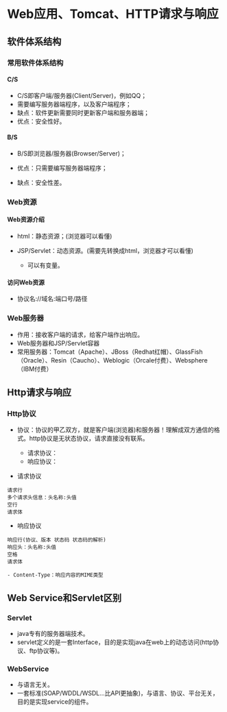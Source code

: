 # Web应用、Tomcat、HTTP请求与响应

## 软件体系结构
### 常用软件体系结构

#### C/S

- C/S即客户端/服务器(Client/Server)，例如QQ；
- 需要编写服务器端程序，以及客户端程序；
- 缺点：软件更新需要同时更新客户端和服务器端；
- 优点：安全性好。

#### B/S

- B/S即浏览器/服务器(Browser/Server)；

- 优点：只需要编写服务器端程序；

- 缺点：安全性差。

### Web资源

#### Web资源介绍

- html：静态资源；(浏览器可以看懂)
- JSP/Servlet：动态资源。(需要先转换成html，浏览器才可以看懂)

  - 可以有变量。

#### 访问Web资源

- 协议名://域名:端口号/路径

###  Web服务器

- 作用：接收客户端的请求，给客户端作出响应。
- Web服务器和JSP/Servlet容器
- 常用服务器：Tomcat（Apache）、JBoss（Redhat红帽）、GlassFish（Oracle）、Resin（Caucho）、Weblogic（Orcale付费）、Websphere（IBM付费）

## Http请求与响应

### Http协议

- 协议：协议的甲乙双方，就是客户端(浏览器)和服务器！理解成双方通信的格式。http协议是无状态协议，请求直接没有联系。

  - 请求协议：
  - 响应协议：
- 请求协议

```
请求行
多个请求头信息：头名称:头值
空行
请求体
```

- 响应协议

```
响应行(协议、版本 状态码 状态码的解析)
响应头：头名称:头值
空格
请求体
```

	- Content-Type：响应内容的MIME类型

## Web Service和Servlet区别

### Servlet

- java专有的服务器端技术。
- servlet定义的是一套Interface，目的是实现java在web上的动态访问(http协议、ftp协议等)。

### WebService

- 与语言无关。
- 一套标准(SOAP/WDDL/WSDL...比API更抽象)，与语言、协议、平台无关，目的是实现service的组件。

